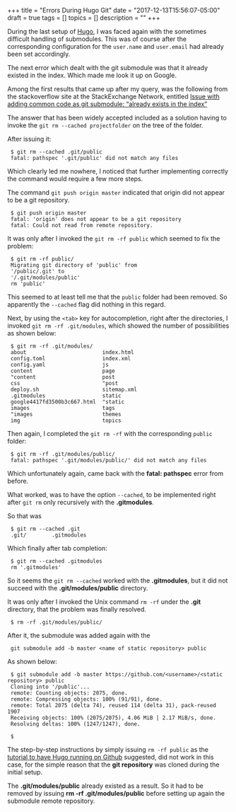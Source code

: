 +++
title = "Errors During Hugo Git"
date = "2017-12-13T15:56:07-05:00"
draft = true
tags = []
topics = []
description = ""
+++

<p>During the last setup of <a href="https://gohugo.io/" target="_blank">Hugo</a>, I was faced again with the sometimes difficult handling of submodules. This was of course after the corresponding configuration for the <code>user.name</code> and <code>user.email</code> had already been set accordingly.</p>

<p>The next error which dealt with the git submodule was that it already existed in the index. Which made me look it up on Google.</p>

<p>Among the first results that came up after my query, was the following from the stackoverflow site at the StackExchange Network, entitled <a href="https://stackoverflow.com/questions/12898278/" target="_blank">Issue with adding common code as git submodule: “already exists in the index”</a></p>

<p>The answer that has been widely accepted included as a solution having to invoke the <code>git rm --cached projectfolder</code> on the tree of the folder.</p>

<p>After issuing it:</p>

<pre><code> $ git rm --cached .git/public 
 fatal: pathspec '.git/public' did not match any files
</code></pre>

<p>Which clearly led me nowhere, I noticed that further implementing correctly the command would require a few more steps.</p>

<p>The command <code>git push origin master</code> indicated that origin did not appear to be a git repository.</p>

<pre><code> $ git push origin master
 fatal: 'origin' does not appear to be a git repository
 fatal: Could not read from remote repository.
</code></pre>

<p>It was only after I invoked the <code>git rm -rf public</code> which seemed to fix the problem:</p>

<pre><code> $ git rm -rf public/
 Migrating git directory of 'public' from
 '/public/.git' to
 '/.git/modules/public'
 rm 'public'
</code></pre>

<p>This seemed to at least tell me that the <code>public</code> folder had been removed. So apparently the <code>--cached</code> flag did nothing in this regard.</p>

<p>Next, by using the <code>&lt;tab&gt;</code> key for autocompletion, right after the directories, I invoked <code>git rm -rf .git/modules</code>, which showed the number of possibilities as shown below:</p>

<pre><code> $ git rm -rf .git/modules/
 about                        index.html
 config.toml                  index.xml
 config.yaml                  js
 content                      page
 "content                     post
 css                          "post
 deploy.sh                    sitemap.xml
 .gitmodules                  static
 google4417fd3500b3c667.html  "static
 images                       tags
 "images                      themes
 img                          topics
</code></pre>

<p>Then again, I completed the <code>git rm -rf</code> with the corresponding <code>public</code> folder:</p>

<pre><code> $ git rm -rf .git/modules/public/
 fatal: pathspec '.git/modules/public/' did not match any files
</code></pre>

<p>Which unfortunately again, came back with the <strong>fatal: pathspec</strong> error from before.</p>

<p>What worked, was to have the option <code>--cached</code>, to be implemented right after <code>git rm</code> only recursively with the <strong>.gitmodules</strong>.</p>

<p>So that was</p>

<pre><code> $ git rm --cached .git
 .git/        .gitmodules  
</code></pre>

<p>Which finally after tab completion:</p>

<pre><code> $ git rm --cached .gitmodules 
 rm '.gitmodules'
</code></pre>

<p>So it seems the <code>git rm --cached</code> worked with the <strong>.gitmodules</strong>, but it did not succeed with the <strong>.git/modules/public</strong> directory.</p>

<p>It was only after I invoked the Unix command <code>rm -rf</code> under the <strong>.git</strong> directory, that the problem was finally resolved.</p>

<pre><code> $ rm -rf .git/modules/public/
</code></pre>

<p>After it, the submodule was added again with the</p>

<pre><code> git submodule add -b master &lt;name of static repository&gt; public
</code></pre>

<p>As shown below:</p>

<pre><code> $ git submodule add -b master https://github.com/&lt;username&gt;/&lt;static repository&gt; public
 Cloning into '/public'...
 remote: Counting objects: 2075, done.
 remote: Compressing objects: 100% (91/91), done.
 remote: Total 2075 (delta 74), reused 114 (delta 31), pack-reused 1907
 Receiving objects: 100% (2075/2075), 4.06 MiB | 2.17 MiB/s, done.
 Resolving deltas: 100% (1247/1247), done.

 $ 
</code></pre>

<p>The step-by-step instructions by simply issuing <code>rm -rf public</code> as the <a href="https://gohugo.io/hosting-and-deployment/hosting-on-github/" target="_blank">tutorial to have Hugo running on Github</a> suggested, did not work in this case, for the simple reason that the <strong>git repository</strong> was cloned during the initial setup.</p>

<p>The <strong>.git/modules/public</strong> already existed as a result. So it had to be removed by issuing <strong>rm -rf .git/modules/public</strong> before setting up again the submodule remote repository.</p>

<p><img src="/images/hugo-step-by-step-instructions.png" alt=""></p>

